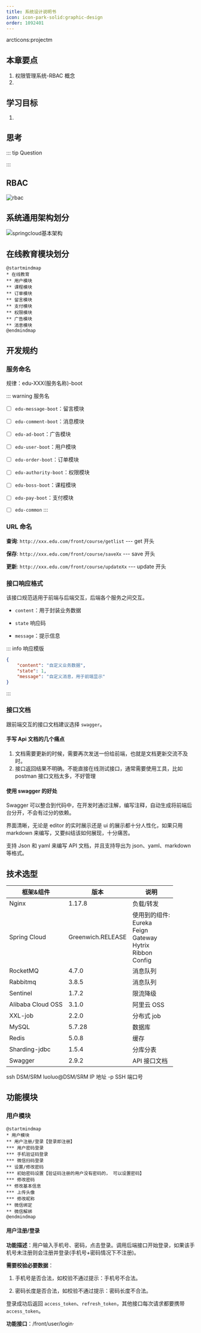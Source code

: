 ```yaml
---
title: 系统设计说明书
icon: icon-park-solid:graphic-design
order: 1092401
---
```


arcticons:projectm
## 本章要点

1. 权限管理系统-RBAC 概念
2. 

## 学习目标

1. 

## 思考

::: tip Question

:::

## RBAC

![rbac](assets/rbac.png)

## 系统通用架构划分

![springcloud基本架构](assets/20230924153357.png)

## 在线教育模块划分

```plantuml
@startmindmap
* 在线教育
** 用户模块
** 课程模块
** 订单模块
** 留言模块
** 支付模块
** 权限模块
** 广告模块
** 消息模块
@endmindmap
```

## 开发规约

### 服务命名

规律：edu-XXX(服务名称)-boot

::: warning 服务名

- [ ] `edu-message-boot`：留言模块

- [ ] `edu-comment-boot`：消息模块
- [ ] `edu-ad-boot`：广告模块
- [ ] `edu-user-boot`：用户模块
- [ ] `edu-order-boot`：订单模块
- [ ] `edu-authority-boot`：权限模块
- [ ] `edu-boss-boot`：课程模块
- [ ] `edu-pay-boot`：支付模块
- [ ] `edu-common`
:::

### URL 命名

**查询**: `http://xxx.edu.com/front/course/getlist` ---  get 开头

**保存**: `http://xxx.edu.com/front/course/saveXx`  ---  save 开头

**更新**: `http://xxx.edu.com/front/course/updateXx` ---  update 开头

### 接口响应格式

该接口规范适用于前端与后端交互，后端各个服务之间交互。

- `content`：用于封装业务数据

- `state` 响应码

- `message`：提示信息

::: info 响应模版

```json
{
    "content": "自定义业务数据",
    "state": 1,
    "message": "自定义消息，用于前端显示"
}
```

:::

### 接口文档

跟前端交互的接口文档建议选择 `swagger`。

#### 手写 Api 文档的几个痛点

1. 文档需要更新的时候，需要再次发送一份给前端，也就是文档更新交流不及时。
2. 接口返回结果不明确。不能直接在线测试接口，通常需要使用工具，比如 postman 接口文档太多，不好管理

#### 使用 swagger 的好处

Swagger 可以整合到代码中，在开发时通过注解，编写注释，自动生成将前端后台分开，不会有过分的依赖。

界面清晰，无论是 editor 的实时展示还是 ui 的展示都十分人性化，如果只用 markdown 来编写，又要纠结该如何展现，十分痛苦。

支持 Json 和 yaml 来编写 API 文档，并且支持导出为 json、yaml、markdown 等格式。

## 技术选型

框架&组件|版本|说明
|---|---|---|
Nginx|1.17.8|负载/转发
Spring Cloud|Greenwich.RELEASE|使用到的组件:<br>Eureka<br>Feign<br>Gateway<br>Hytrix<br>Ribbon<br>Config
RocketMQ|4.7.0|消息队列
Rabbitmq|3.8.5|消息队列
Sentinel|1.7.2|限流降级
Alibaba Cloud OSS|3.1.0|阿里云 OSS
XXL-job|2.2.0|分布式 job
MySQL|5.7.28|数据库
Redis|5.0.8|缓存
Sharding-jdbc|1.5.4|分库分表
Swagger|2.9.2|API 接口文档

ssh DSM/SRM luoluo@DSM/SRM IP 地址 -p SSH 端口号

## 功能模块

### 用户模块

```plantuml
@startmindmap
* 用户模块
** 用户注册/登录【登录即注册】
*** 用户密码登录
*** 手机验证码登录
*** 微信扫码登录
** 设置/修改密码
*** 初始密码设置【验证码注册的用户没有密码的， 可以设置密码】
*** 修改密码
** 修改基本信息
*** 上传头像
*** 修改昵称
** 微信绑定
** 微信解绑
@endmindmap
```

#### 用户注册/登录

**功能描述**：用户输入手机号、密码，点击登录。调用后端接口开始登录，如果该手机号未注册则会注册并登录(手机号+密码情况下不注册)。

**需要校验必要数据**：

1. 手机号是否合法，如校验不通过提示：手机号不合法。 

2. 密码长度是否合法，如校验不通过提示：密码长度不合法。

登录成功后返回 `access_token`、`refresh_token`，其他接口每次请求都要携带 `access_token`。

**功能接口**：/front/user/login·


